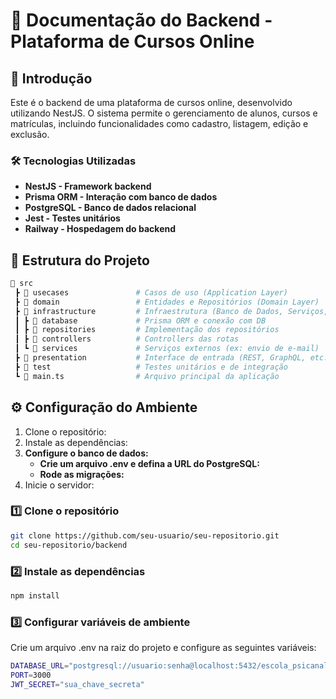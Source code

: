 # 📌 Documentação do Backend - Plataforma de Cursos Online

## 📖 Introdução
Este é o backend de uma plataforma de cursos online, desenvolvido utilizando NestJS. O sistema permite o gerenciamento de alunos, cursos e matrículas, incluindo funcionalidades como cadastro, listagem, edição e exclusão.
### **🛠 Tecnologias Utilizadas**
- **NestJS - Framework backend**
- **Prisma ORM - Interação com banco de dados**
- **PostgreSQL - Banco de dados relacional**
- **Jest - Testes unitários**
- **Railway - Hospedagem do backend**

## 📂 Estrutura do Projeto
```bash
📂 src
 ┣ 📂 usecases               # Casos de uso (Application Layer)
 ┣ 📂 domain                 # Entidades e Repositórios (Domain Layer)
 ┣ 📂 infrastructure         # Infraestrutura (Banco de Dados, Serviços, etc.)
 ┃ ┣ 📂 database             # Prisma ORM e conexão com DB
 ┃ ┣ 📂 repositories         # Implementação dos repositórios
 ┃ ┣ 📂 controllers          # Controllers das rotas
 ┃ ┗ 📂 services             # Serviços externos (ex: envio de e-mail)
 ┣ 📂 presentation           # Interface de entrada (REST, GraphQL, etc.)
 ┣ 📂 test                   # Testes unitários e de integração
 ┗ 📜 main.ts                # Arquivo principal da aplicação

```

## **⚙️ Configuração do Ambiente**
1. Clone o repositório:
2. Instale as dependências:
3. **Configure o banco de dados:**
   - **Crie um arquivo .env e defina a URL do PostgreSQL:**
   - **Rode as migrações:**
4. Inicie o servidor:

### 1️⃣ Clone o repositório
```bash
git clone https://github.com/seu-usuario/seu-repositorio.git
cd seu-repositorio/backend
```

### 2️⃣ Instale as dependências
```bash 
npm install
```

### 3️⃣ Configurar variáveis de ambiente
Crie um arquivo .env na raiz do projeto e configure as seguintes variáveis:
```bash 
DATABASE_URL="postgresql://usuario:senha@localhost:5432/escola_psicanalise"
PORT=3000
JWT_SECRET="sua_chave_secreta"
```

